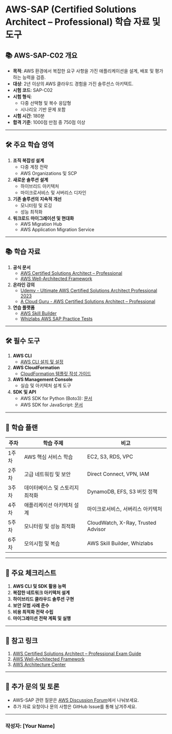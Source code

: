 # AWS-SAP (Certified Solutions Architect – Professional) 학습 자료 및 도구

## 📚 AWS-SAP-C02 개요
- **목적**: AWS 환경에서 복잡한 요구 사항을 가진 애플리케이션을 설계, 배포 및 평가하는 능력을 검증.
- **대상**: 2년 이상의 AWS 클라우드 경험을 가진 솔루션스 아키텍트.
- **시험 코드**: SAP-C02
- **시험 형식**:
  - 다중 선택형 및 복수 응답형
  - 시나리오 기반 문제 포함
- **시험 시간**: 180분
- **합격 기준**: 1000점 만점 중 750점 이상

---

## 🛠️ 주요 학습 영역
1. **조직 복잡성 설계**
   - 다중 계정 전략
   - AWS Organizations 및 SCP
2. **새로운 솔루션 설계**
   - 하이브리드 아키텍처
   - 마이크로서비스 및 서버리스 디자인
3. **기존 솔루션의 지속적 개선**
   - 모니터링 및 로깅
   - 성능 최적화
4. **워크로드 마이그레이션 및 현대화**
   - AWS Migration Hub
   - AWS Application Migration Service

---

## 📚 학습 자료
1. **공식 문서**
   - [AWS Certified Solutions Architect – Professional](https://aws.amazon.com/certification/certified-solutions-architect-professional/)
   - [AWS Well-Architected Framework](https://aws.amazon.com/architecture/well-architected/)
2. **온라인 강의**
   - [Udemy - Ultimate AWS Certified Solutions Architect Professional 2023](https://www.udemy.com/course/aws-solutions-architect-professional/)
   - [A Cloud Guru - AWS Certified Solutions Architect – Professional](https://acloudguru.com/course/aws-certified-solutions-architect-professional)
3. **연습 플랫폼**
   - [AWS Skill Builder](https://skillbuilder.aws/)
   - [Whizlabs AWS SAP Practice Tests](https://www.whizlabs.com/aws-certifications/)

---

## 🛠️ 필수 도구
1. **AWS CLI**
   - [AWS CLI 설치 및 설정](https://aws.amazon.com/cli/)
2. **AWS CloudFormation**
   - [CloudFormation 템플릿 작성 가이드](https://docs.aws.amazon.com/AWSCloudFormation/latest/UserGuide/Welcome.html)
3. **AWS Management Console**
   - 실습 및 아키텍처 설계 도구
4. **SDK 및 API**
   - AWS SDK for Python (Boto3): [문서](https://boto3.amazonaws.com/v1/documentation/api/latest/index.html)
   - AWS SDK for JavaScript: [문서](https://aws.amazon.com/sdk-for-javascript/)

---

## 📝 학습 플랜
| 주차  | 학습 주제                          | 비고                                  |
|-------|-----------------------------------|---------------------------------------|
| 1주차 | AWS 핵심 서비스 학습              | EC2, S3, RDS, VPC                    |
| 2주차 | 고급 네트워킹 및 보안             | Direct Connect, VPN, IAM             |
| 3주차 | 데이터베이스 및 스토리지 최적화   | DynamoDB, EFS, S3 버킷 정책          |
| 4주차 | 애플리케이션 아키텍처 설계        | 마이크로서비스, 서버리스 아키텍처    |
| 5주차 | 모니터링 및 성능 최적화           | CloudWatch, X-Ray, Trusted Advisor   |
| 6주차 | 모의시험 및 복습                  | AWS Skill Builder, Whizlabs           |

---

## 📑 주요 체크리스트
1. **AWS CLI 및 SDK 활용 능력**
2. **복잡한 네트워크 아키텍처 설계**
3. **하이브리드 클라우드 솔루션 구현**
4. **보안 모범 사례 준수**
5. **비용 최적화 전략 수립**
6. **마이그레이션 전략 계획 및 실행**

---

## 📌 참고 링크
1. [AWS Certified Solutions Architect – Professional Exam Guide](https://d1.awsstatic.com/ko_KR/training-and-certification/docs-sa-pro/AWS-Certified-Solutions-Architect-Professional_Exam-Guide_C02.pdf)
2. [AWS Well-Architected Framework](https://aws.amazon.com/architecture/well-architected/)
3. [AWS Architecture Center](https://aws.amazon.com/architecture/)

---

## 💬 추가 문의 및 토론
- AWS-SAP 관련 질문은 [AWS Discussion Forum](https://repost.aws/)에서 나눠보세요.
- 추가 자료 요청이나 문의 사항은 GitHub Issue를 통해 남겨주세요.

---

### 작성자: **[Your Name]**
